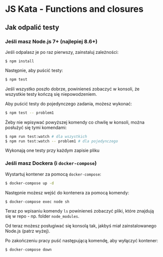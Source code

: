 # JS Kata - Functions and closures

## Jak odpalić testy

### Jeśli masz Node.js 7+ (najlepiej 8.6+)

Jeśli odpalasz je po raz pierwszy, zainstaluj zależności:

```
$ npm install
```

Następnie, aby puścić testy:

```bash
$ npm test
````

Jeśli wszystko poszło dobrze, powinieneś zobaczyć w konsoli, że wszystkie testy kończą się niepowodzeniem.

Aby puścić testy do pojedynczego zadania, możesz wykonać:

```bash
$ npm test -- problem1
```

Żeby nie wpisywać powyższej komendy co chwilę w konsoli, można posłużyć się tymi komendami:

```bash
$ npm run test:watch # dla wszystkich
$ npm run test:watch -- problem1 # dla pojedynczego
```
Wykonają one testy przy każdym zapisie pliku
### Jeśli masz Dockera (i `docker-compose`)

Wystartuj kontener za pomocą `docker-compose`:

```bash
$ docker-compose up -d
```

Następnie możesz wejść do kontenera za pomocą komendy:

```bash
$ docker-compose exec node sh
```

Teraz po wpisaniu komendy `ls` powinieneś zobaczyć pliki, które znajdują się w repo - np. folder `node_modules`.

Od teraz możesz posługiwać się konsolą tak, jakbyś miał zainstalowanego Node.js (patrz wyżej).

Po zakończeniu pracy puść następującą komendę, aby wyłączyć kontener:

```bash
$ docker-compose down
```
